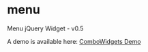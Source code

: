 menu
====

Menu jQuery Widget - v0.5

A demo is available here: [ComboWidgets Demo]

[ComboWidgets Demo]:http://arcticwebsolutions.com/portfolio/ComboWidgets/
